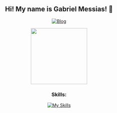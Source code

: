 <section align="center">
<h1>Hi! My name is Gabriel Messias! 👋</h1>


[![Blog](https://img.shields.io/badge/LinkedIn-0077B5?style=for-the-badge&logo=linkedin&logoColor=white)](https://www.linkedin.com/in/gabriel-messias-04b74a373/)


<img height="180em" src="https://github-readme-stats.vercel.app/api/top-langs/?username=gabrielcode&layout=compact&langs_count=7&theme=dark"/>


<h3>Skills:</h3>

[![My Skills](https://skillicons.dev/icons?i=html,css,js,react,py )](https://skillicons.dev)

</section>

